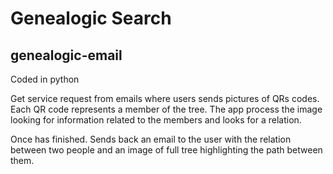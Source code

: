 # Genealogic Search

## genealogic-email

Coded in python

Get service request from emails where users sends pictures of QRs codes. Each QR code represents a member of the tree. The app process the image looking for information related to the members and looks for a relation.

Once has finished. Sends back an email to the user with the relation between two people and an image of full tree highlighting the path between them.
